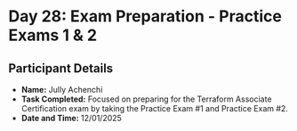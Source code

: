 # Day 28: Exam Preparation - Practice Exams 1 & 2
## Participant Details

- **Name:** Jully Achenchi
- **Task Completed:** Focused on preparing for the Terraform Associate Certification exam by taking the Practice Exam #1 and Practice Exam #2.
- **Date and Time:** 12/01/2025